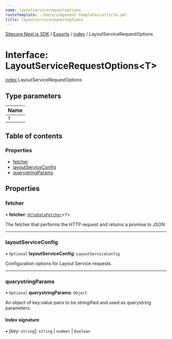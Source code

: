 ```yaml
---
name: layoutservicerequestoptions
routeTemplate: ./data/component-templates/article.yml
title: layoutservicerequestoptions
---
```


[Sitecore Next.js SDK](/docs/nextjs/ref/) / [Exports](/docs/nextjs/ref/modules) / [index](/docs/nextjs/ref/modules/index) / LayoutServiceRequestOptions

# Interface: LayoutServiceRequestOptions<T\>

[index](/docs/nextjs/ref/modules/index).LayoutServiceRequestOptions

## Type parameters

| Name |
| :------ |
| `T` |

## Table of contents

### Properties

- [fetcher](/docs/nextjs/ref/interfaces/index/layoutservicerequestoptions#fetcher)
- [layoutServiceConfig](/docs/nextjs/ref/interfaces/index/layoutservicerequestoptions#layoutserviceconfig)
- [querystringParams](/docs/nextjs/ref/interfaces/index/layoutservicerequestoptions#querystringparams)

## Properties

### fetcher

• **fetcher**: [`HttpDataFetcher`](/docs/nextjs/ref/modules/index#httpdatafetcher)<`T`\>

The fetcher that performs the HTTP request and returns a promise to JSON

___

### layoutServiceConfig

• `Optional` **layoutServiceConfig**: `LayoutServiceConfig`

Configuration options for Layout Service requests.

___

### querystringParams

• `Optional` **querystringParams**: `Object`

An object of key:value pairs to be stringified and used as querystring parameters.

#### Index signature

▪ [key: `string`]: `string` \| `number` \| `boolean`
